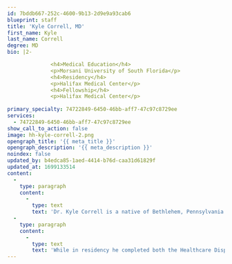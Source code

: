 ```yaml
---
id: 7bddb667-252c-4600-9b13-2d9e9a93cab6
blueprint: staff
title: 'Kyle Correll, MD'
first_name: Kyle
last_name: Correll
degree: MD
bio: |2-

              <h4>Medical Education</h4>
              <p>Morsani University of South Florida</p>
              <h4>Residency</h4>
              <p>Halifax Medical Center</p>
              <h4>Fellowship</h4>
              <p>Halifax Medical Center</p>
          
primary_specialty: 74722849-6450-46bb-aff7-47c97c8729ee
services:
  - 74722849-6450-46bb-aff7-47c97c8729ee
show_call_to_action: false
image: hh-kyle-correll-2.png
opengraph_title: '{{ meta_title }}'
opengraph_description: '{{ meta_description }}'
noindex: false
updated_by: b4edca85-1aed-4414-b76d-caa31d61829f
updated_at: 1699133514
content:
  -
    type: paragraph
    content:
      -
        type: text
        text: 'Dr. Kyle Correll is a native of Bethlehem, Pennsylvania who graduated Magna Cum Laude from Bloomsburg University of Pennsylvania with a Bachelor of Science degree in Biology and a minor in Spanish. Dr. Correll earned his MD from University of South Florida Morsani College of Medicine in the SELECT Program, which focused on healthcare improvement and leadership. He completed his medical training at the Halifax Health Family Medicine Residency Program and completed an additional year of training at Halifax Health through the Primary Care Sports Medicine Fellowship.'
  -
    type: paragraph
    content:
      -
        type: text
        text: 'While in residency he completed both the Healthcare Disparities and Sports Medicine tracts and served as a Primary Care physician in Buenos Aires, Argentina. He was graciously awarded the Nurses Award for the Caring Physician and the Dr. Y.B. Au Yeung Award for Excellence in Pediatrics. He currently works as a bilingual Sports Medicine Physician with Florida Health Care Plans (FHCP), a 5-star Health Plan recognized by the Center for Medicare and Medicaid Services. He remains active in teaching residents and fellows within the Halifax Family and Sports Medicine Programs and finds educating physicians to be extremely rewarding. Among some of his professional aspirations, he aspires to be a team physician within the Major League Baseball (MLB) association and be a catalyst for change within healthcare. Personally, Dr. Correll enjoys staying active, traveling and spending quality time with family and friends.'
---
```

